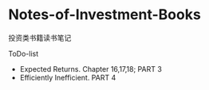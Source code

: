 # Notes-of-Investment-Books
投资类书籍读书笔记



ToDo-list

- Expected Returns. Chapter 16,17,18; PART 3
- Efficiently Inefficient. PART 4

